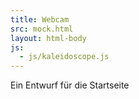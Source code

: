```yaml
---
title: Webcam
src: mock.html
layout: html-body
js:
  - js/kaleidoscope.js
---
```


Ein Entwurf für die Startseite
